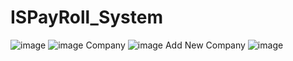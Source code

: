 # ISPayRoll_System

![image](https://github.com/user-attachments/assets/d281fe62-6bc2-43bc-9886-ce77e9dcec48)
![image](https://github.com/user-attachments/assets/0df3ff68-fee5-43e0-ada7-6b5c70b797e9)
Company 
![image](https://github.com/user-attachments/assets/2605016a-da3e-44d0-89f8-d2ef45787e59)
Add New Company
![image](https://github.com/user-attachments/assets/62a9d942-7c47-402a-b263-7b3254f3d234)

